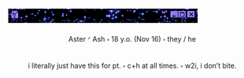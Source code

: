 ![Example Image](IMG_8739.gif)

<p align="center"> Aster ᐟ Ash ༝ 18 y.o. (Nov 16) ༝ they / he </h1>

<p align="center"> i literally just have this for pt. ༝ c+h at all times. ༝ w2i, i don’t bite. </p>

